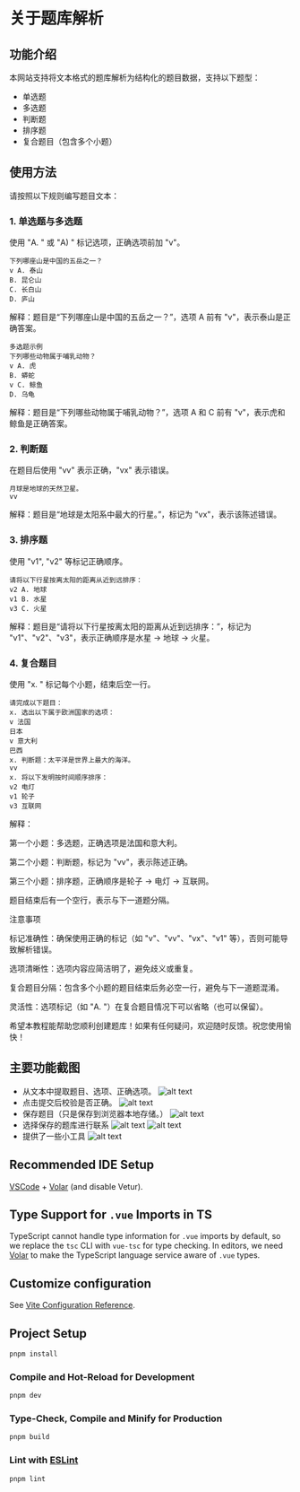 # 关于题库解析

## 功能介绍

本网站支持将文本格式的题库解析为结构化的题目数据，支持以下题型：

- 单选题
- 多选题
- 判断题
- 排序题
- 复合题目（包含多个小题）

## 使用方法

请按照以下规则编写题目文本：

### 1\. 单选题与多选题

使用 "A. " 或 "A) " 标记选项，正确选项前加 "v"。

```
下列哪座山是中国的五岳之一？
v A. 泰山
B. 昆仑山
C. 长白山
D. 庐山
```

解释：题目是“下列哪座山是中国的五岳之一？”，选项 A 前有 "v"，表示泰山是正确答案。

```
多选题示例
下列哪些动物属于哺乳动物？
v A. 虎
B. 蟒蛇
v C. 鲸鱼
D. 乌龟
```

解释：题目是“下列哪些动物属于哺乳动物？”，选项 A 和 C 前有 "v"，表示虎和鲸鱼是正确答案。

### 2\. 判断题

在题目后使用 "vv" 表示正确，"vx" 表示错误。

```
月球是地球的天然卫星。
vv
```

解释：题目是“地球是太阳系中最大的行星。”，标记为 "vx"，表示该陈述错误。

### 3\. 排序题

使用 "v1", "v2" 等标记正确顺序。

```
请将以下行星按离太阳的距离从近到远排序：
v2 A. 地球
v1 B. 水星
v3 C. 火星
```

解释：题目是“请将以下行星按离太阳的距离从近到远排序：”，标记为 "v1"、"v2"、"v3"，表示正确顺序是水星 -> 地球 -> 火星。

### 4\. 复合题目

使用 "x. " 标记每个小题，结束后空一行。

```
请完成以下题目：
x. 选出以下属于欧洲国家的选项：
v 法国
日本
v 意大利
巴西
x. 判断题：太平洋是世界上最大的海洋。
vv
x. 将以下发明按时间顺序排序：
v2 电灯
v1 轮子
v3 互联网

```

解释：

第一个小题：多选题，正确选项是法国和意大利。

第二个小题：判断题，标记为 "vv"，表示陈述正确。

第三个小题：排序题，正确顺序是轮子 -> 电灯 -> 互联网。

题目结束后有一个空行，表示与下一道题分隔。

注意事项

标记准确性：确保使用正确的标记（如 "v"、"vv"、"vx"、"v1" 等），否则可能导致解析错误。

选项清晰性：选项内容应简洁明了，避免歧义或重复。

复合题目分隔：包含多个小题的题目结束后务必空一行，避免与下一道题混淆。

灵活性：选项标记（如 "A. "）在复合题目情况下可以省略（也可以保留）。

希望本教程能帮助您顺利创建题库！如果有任何疑问，欢迎随时反馈。祝您使用愉快！

## 主要功能截图

- 从文本中提取题目、选项、正确选项。
  ![alt text](./assets/image0.png)
- 点击提交后校验是否正确。
  ![alt text](./assets/image1.png)
- 保存题目（只是保存到浏览器本地存储。）
  ![alt text](./assets/image2.png)
- 选择保存的题库进行联系
  ![alt text](./assets/image3.png)
  ![alt text](./assets/image4.png)
- 提供了一些小工具
  ![alt text](./assets/image5.png)

## Recommended IDE Setup

[VSCode](https://code.visualstudio.com/) + [Volar](https://marketplace.visualstudio.com/items?itemName=Vue.volar) (and disable Vetur).

## Type Support for `.vue` Imports in TS

TypeScript cannot handle type information for `.vue` imports by default, so we replace the `tsc` CLI with `vue-tsc` for type checking. In editors, we need [Volar](https://marketplace.visualstudio.com/items?itemName=Vue.volar) to make the TypeScript language service aware of `.vue` types.

## Customize configuration

See [Vite Configuration Reference](https://vite.dev/config/).

## Project Setup

```sh
pnpm install
```

### Compile and Hot-Reload for Development

```sh
pnpm dev
```

### Type-Check, Compile and Minify for Production

```sh
pnpm build
```

### Lint with [ESLint](https://eslint.org/)

```sh
pnpm lint
```
